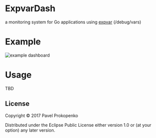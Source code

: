 # ExpvarDash

a monitoring system for Go applications using [expvar](https://golang.org/pkg/expvar/) (/debug/vars)

# Example

![example dashboard](https://github.com/propan/expvardash/raw/master/screenshot.png)

# Usage

TBD

## License

Copyright © 2017 Pavel Prokopenko

Distributed under the Eclipse Public License either version 1.0 or (at your option) any later version.